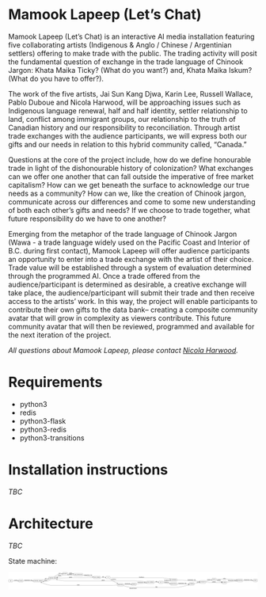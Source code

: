 # Mamook Lapeep (Let’s Chat)

Mamook Lapeep (Let’s Chat) is an interactive AI media installation featuring five collaborating
artists (Indigenous & Anglo / Chinese / Argentinian settlers) offering to make trade with the
public. The trading activity will posit the fundamental question of exchange in the trade
language of Chinook Jargon: Khata Maika Ticky? (What do you want?) and, Khata Maika Iskum?
(What do you have to offer?).

The work of the five artists, Jai Sun Kang Djwa, Karin Lee, Russell Wallace, Pablo Duboue and
Nicola Harwood, will be approaching issues such as Indigenous language renewal, half and half
identity, settler relationship to land, conflict among immigrant groups, our relationship to the
truth of Canadian history and our responsibility to reconciliation. Through artist trade exchanges
with the audience participants, we will express both our gifts and our needs in relation to this
hybrid community called, “Canada.”

Questions at the core of the project include, how do we define honourable trade in light of the
dishonourable history of colonization? What exchanges can we offer one another that can fall
outside the imperative of free market capitalism? How can we get beneath the surface to
acknowledge our true needs as a community? How can we, like the creation of Chinook jargon,
communicate across our differences and come to some new understanding of both each other’s
gifts and needs? If we choose to trade together, what future responsibility do we have to one
another?

Emerging from the metaphor of the trade language of Chinook Jargon (Wawa - a trade language
widely used on the Pacific Coast and Interior of B.C. during first contact), Mamook Lapeep will
offer audience participants an opportunity to enter into a trade exchange with the artist of their
choice. Trade value will be established through a system of evaluation determined through the
programmed AI. Once a trade offered from the audience/participant is determined as desirable,
a creative exchange will take place, the audience/participant will submit their trade and then
receive access to the artists’ work. In this way, the project will enable participants to contribute
their own gifts to the data bank– creating a composite community avatar that will grow in
complexity as viewers contribute. This future community avatar that will then be reviewed,
programmed and available for the next iteration of the project.

*All questions about Mamook Lapeep, please contact [Nicola Harwood](http://www.nicolaharwood.com/).*



# Requirements

* python3
* redis
* python3-flask
* python3-redis
* python3-transitions


# Installation instructions

_TBC_


# Architecture 

_TBC_

State machine:

![Mammok Lapeep State Machine](https://github.com/Textualization/mamook_lapeep/blob/main/docs/model.png "Mamook Lapeep State Machine")
